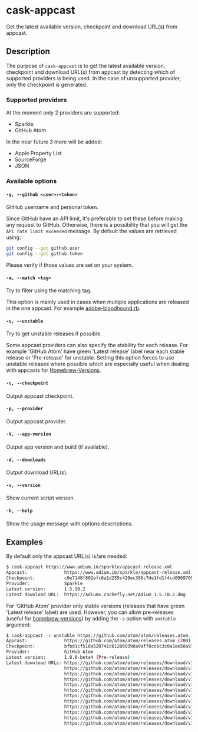 # cask-appcast

Get the latest available version, checkpoint and download URL(s) from appcast.

## Description

The purpose of `cask-appcast` is to get the latest available version, checkpoint
and download URL(s) from appcast by detecting which of supported providers is
being used. In the case of unsupported provider, only the checkpoint is
generated.

### Supported providers

At the moment only 2 providers are supported:

- Sparkle
- GitHub Atom

In the near future 3 more will be added:

- Apple Property List
- SourceForge
- JSON

### Available options

#### `-g, --github <user>:<token>`

GitHub username and personal token.

Since GitHub have an API limit, it's preferable to set these before making any
request to GitHub. Otherwise, there is a possibility that you will get the
`API rate limit exceeded` message. By default the values are retrieved using:

```bash
git config --get github.user
git config --get github.token
```

Please verify if those values are set on your system.

#### `-m, --match <tag>`

Try to filter using the matching tag.

This option is mainly used in cases when multiple applications are released in
the one appcast. For example [adobe-bloodhound.rb](https://github.com/caskroom/homebrew-cask/blob/master/Casks/adobe-bloodhound.rb).

#### `-u, --unstable`

Try to get unstable releases if possible.

Some appcast providers can also specify the stability for each release. For
example 'GitHub Atom' have green 'Latest release' label near each stable release
or 'Pre-release' for unstable. Setting this option forces to use unstable
releases where possible which are especially useful when dealing with appcasts
for [Homebrew-Versions](https://github.com/caskroom/homebrew-versions).

#### `-c, --checkpoint`

Output appcast checkpoint.

#### `-p, --provider`

Output appcast provider.

#### `-V, --app-version`

Output app version and build (if available).

#### `-d, --downloads`

Output download URL(s).

#### `-v, --version`

Show current script version.

#### `-h, --help`

Show the usage message with options descriptions.

## Examples

By default only the appcast URL(s) is/are needed:

```bash
$ cask-appcast https://www.adium.im/sparkle/appcast-release.xml
Appcast:              https://www.adium.im/sparkle/appcast-release.xml (200)
Checkpoint:           c0e7148f802efc6a1d255c420ec386c7de1fd1f4cd096970986a8bf891c5f342
Provider:             Sparkle
Latest version:       1.5.10.2
Latest download URL:  https://adiumx.cachefly.net/Adium_1.5.10.2.dmg
```

For 'GitHub Atom' provider only stable versions (releases that have green
'Latest release' label) are used. However, you can allow pre-releases (useful
for [homebrew-versions](https://github.com/caskroom/homebrew-versions)) by
adding the `-s` option with `unstable` argument:

```bash
$ cask-appcast -s unstable https://github.com/atom/atom/releases.atom
Appcast:              https://github.com/atom/atom/releases.atom (200)
Checkpoint:           bfbd1cf510a520741c612060390a9af78cc6c3c0a2ee58a91ce8995b2f5fcbed
Provider:             GitHub Atom
Latest version:       1.8.0-beta4 (Pre-release)
Latest download URLs: https://github.com/atom/atom/releases/download/v1.8.0-beta4/atom-1.8.0-beta4-delta.nupkg
                      https://github.com/atom/atom/releases/download/v1.8.0-beta4/atom-1.8.0-beta4-full.nupkg
                      https://github.com/atom/atom/releases/download/v1.8.0-beta4/atom-amd64.deb
                      https://github.com/atom/atom/releases/download/v1.8.0-beta4/atom-amd64.tar.gz
                      https://github.com/atom/atom/releases/download/v1.8.0-beta4/atom-api.json
                      https://github.com/atom/atom/releases/download/v1.8.0-beta4/atom-mac-symbols.zip
                      https://github.com/atom/atom/releases/download/v1.8.0-beta4/atom-mac.zip
                      https://github.com/atom/atom/releases/download/v1.8.0-beta4/atom-windows.zip
                      https://github.com/atom/atom/releases/download/v1.8.0-beta4/atom.x86_64.rpm
                      https://github.com/atom/atom/releases/download/v1.8.0-beta4/AtomSetup.exe
                      https://github.com/atom/atom/releases/download/v1.8.0-beta4/AtomSetup.msi
                      https://github.com/atom/atom/releases/download/v1.8.0-beta4/RELEASES
```
